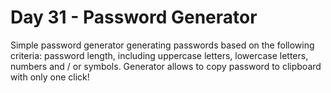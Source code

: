 # Day 31 - Password Generator

Simple password generator generating passwords based on the following criteria: password length, including uppercase letters, lowercase letters, numbers and / or symbols. Generator allows to copy password to clipboard with only one click!
